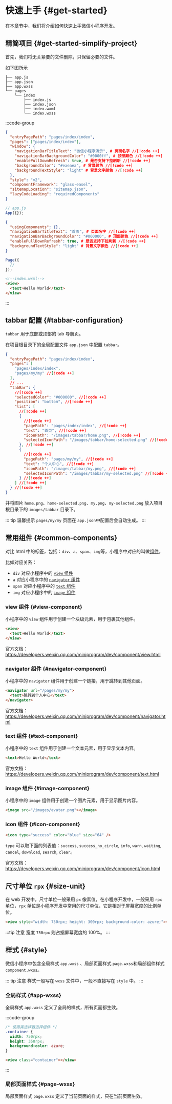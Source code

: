 # 快速上手 {#get-started}

在本章节中，我们将介绍如何快速上手微信小程序开发。

## 精简项目 {#get-started-simplify-project}

首先，我们将无关紧要的文件删除，只保留必要的文件。

如下图所示

```text
├── app.js
├── app.json
├── app.wxss
└── pages
    └── index
        ├── index.js
        ├── index.json
        ├── index.wxml
        └── index.wxss
```

:::code-group

```json [app.json]
{
  "entryPagePath": "pages/index/index",
  "pages": ["pages/index/index"],
  "window": {
    "navigationBarTitleText": "微信小程序演示", # 页面名字 //[!code ++]
    "navigationBarBackgroundColor": "#0000ff", # 顶部颜色 //[!code ++]
    "enablePullDownRefresh": true, # 是否支持下拉刷新 //[!code ++]
    "backgroundColor": "#eaeaea", # 背景颜色 //[!code ++]
    "backgroundTextStyle": "light" # 背景文字颜色 //[!code ++]
  },
  "style": "v2",
  "componentFramework": "glass-easel",
  "sitemapLocation": "sitemap.json",
  "lazyCodeLoading": "requiredComponents"
}
```

```js [app.js]
// app.js
App({});
```

```json [pages/index/index.json]
{
  "usingComponents": {},
  "navigationBarTitleText": "首页", # 页面名字 //[!code ++]
  "navigationBarBackgroundColor": "#000000", # 顶部颜色 //[!code ++]
  "enablePullDownRefresh": true, # 是否支持下拉刷新 //[!code ++]
  "backgroundTextStyle": "light" # 背景文字颜色 //[!code ++]
}
```

```js [pages/index/index.js]
Page({
  //
});
```

```html [pages/index.index.wxml]
<!--index.wxml-->
<view>
  <text>Hello World</text>
</view>
```

:::

## tabbar 配置 {#tabbar-configuration}

`tabbar` 用于底部或顶部的 tab 导航页。

在项目根目录下的全局配置文件 `app.json` 中配置 `tabbar`。

```json
{
  "entryPagePath": "pages/index/index",
  "pages": [
    "pages/index/index",
    "pages/my/my" //[!code ++]
  ],
  // ...
  "tabBar": {
    //[!code ++]
    "selectedColor": "#000000", //[!code ++]
    "position": "bottom", //[!code ++]
    "list": [
      //[!code ++]
      {
        //[!code ++]
        "pagePath": "pages/index/index", //[!code ++]
        "text": "首页", //[!code ++]
        "iconPath": "/images/tabbar/home.png", //[!code ++]
        "selectedIconPath": "/images/tabbar/home-selected.png" //[!code ++]
      }, //[!code ++]
      {
        //[!code ++]
        "pagePath": "pages/my/my", //[!code ++]
        "text": "个人中心", //[!code ++]
        "iconPath": "/images/tabbar/my.png", //[!code ++]
        "selectedIconPath": "/images/tabbar/my-selected.png" //[!code ++]
      } //[!code ++]
    ] //[!code ++]
  } //[!code ++]
}
```

并将图片 `home.png`、`home-selected.png`、`my.png`、`my-selected.png` 放入项目根目录下的 `images/tabbar` 目录下。

::: tip 温馨提示
`pages/my/my` 页面在 `app.json`中配置后会自动生成。
:::

## 常用组件 {#common-components}

对比 html 中的标签，包括：`div`、`a`、`span`、`img`等，小程序中对应的叫做[组件](https://developers.weixin.qq.com/miniprogram/dev/component/)。

比如对应关系：

- `div` 对应小程序中的 [`view` 组件](https://developers.weixin.qq.com/miniprogram/dev/component/view.html)
- `a` 对应小程序中的 [`navigator` 组件](https://developers.weixin.qq.com/miniprogram/dev/component/navigator.html)
- `span` 对应小程序中的 [`text` 组件](https://developers.weixin.qq.com/miniprogram/dev/component/text.html)
- `img` 对应小程序中的 [`image` 组件](https://developers.weixin.qq.com/miniprogram/dev/component/image.html)

### view 组件 {#view-component}

小程序中的 `view` 组件用于创建一个块级元素，用于包裹其他组件。

```html
<view>
  <text>Hello World</text>
</view>
```

官方文档：https://developers.weixin.qq.com/miniprogram/dev/component/view.html

### navigator 组件 {#navigator-component}

小程序中的 `navigator` 组件用于创建一个链接，用于跳转到其他页面。

```html
<navigator url="/pages/my/my">
  <text>跳转到个人中心</text>
</navigator>
```

官方文档：https://developers.weixin.qq.com/miniprogram/dev/component/navigator.html

### text 组件 {#text-component}

小程序中的 `text` 组件用于创建一个文本元素，用于显示文本内容。

```html
<text>Hello World</text>
```

官方文档：https://developers.weixin.qq.com/miniprogram/dev/component/text.html

### image 组件 {#image-component}

小程序中的 `image` 组件用于创建一个图片元素，用于显示图片内容。

```html
<image src="/images/avatar.png"></image>
```

### icon 组件 {#icon-component}

```html
<icon type="success" color="blue" size="64" />
```

`type` 可以取下面的列表值：`success`, `success_no_circle`, `info`, `warn`, `waiting`, `cancel`, `download`, `search`, `clear`。

官方文档：https://developers.weixin.qq.com/miniprogram/dev/component/icon.html

## 尺寸单位 `rpx` {#size-unit}

在 web 开发中，尺寸单位一般采用 `px` 像素值，在小程序开发中，一般采用 `rpx` 单位，`rpx` 单位是小程序开发中常用的尺寸单位，它是相对于屏幕宽度的比例单位。

```html
<view style="width: 750rpx; height: 300rpx; background-color: azure;"></view>
```

:::tip 注意
宽度 `750rpx` 则占据屏幕宽度的 100%。
:::

## 样式 {#style}

微信小程序中包含全局样式 `app.wxss` 、局部页面样式 `page.wxss`和局部组件样式 `component.wxss`。

::: tip 注意
样式一般写在 `wxss` 文件中，一般不直接写在 `style` 中。
:::

### 全局样式 {#app-wxss}

全局样式 `app.wxss` 定义了全局的样式，所有页面都生效。

:::code-group

```css
/* 使用类选择器选择组件 */
.container {
  width: 750rpx;
  height: 350rpx;
  background-color: azure;
}
```

```html
<view class="container"></view>
```

:::

### 局部页面样式 {#page-wxss}

局部页面样式 `page.wxss` 定义了当前页面的样式，只在当前页面生效。

